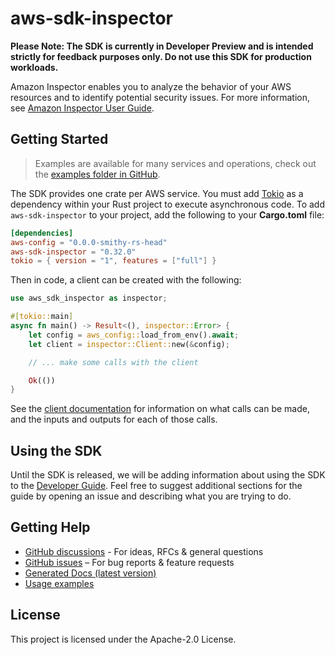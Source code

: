# aws-sdk-inspector

**Please Note: The SDK is currently in Developer Preview and is intended strictly for
feedback purposes only. Do not use this SDK for production workloads.**

Amazon Inspector enables you to analyze the behavior of your AWS resources and to identify potential security issues. For more information, see [Amazon Inspector User Guide](https://docs.aws.amazon.com/inspector/latest/userguide/inspector_introduction.html).

## Getting Started

> Examples are available for many services and operations, check out the
> [examples folder in GitHub](https://github.com/awslabs/aws-sdk-rust/tree/main/examples).

The SDK provides one crate per AWS service. You must add [Tokio](https://crates.io/crates/tokio)
as a dependency within your Rust project to execute asynchronous code. To add `aws-sdk-inspector` to
your project, add the following to your **Cargo.toml** file:

```toml
[dependencies]
aws-config = "0.0.0-smithy-rs-head"
aws-sdk-inspector = "0.32.0"
tokio = { version = "1", features = ["full"] }
```

Then in code, a client can be created with the following:

```rust
use aws_sdk_inspector as inspector;

#[tokio::main]
async fn main() -> Result<(), inspector::Error> {
    let config = aws_config::load_from_env().await;
    let client = inspector::Client::new(&config);

    // ... make some calls with the client

    Ok(())
}
```

See the [client documentation](https://docs.rs/aws-sdk-inspector/latest/aws_sdk_inspector/client/struct.Client.html)
for information on what calls can be made, and the inputs and outputs for each of those calls.

## Using the SDK

Until the SDK is released, we will be adding information about using the SDK to the
[Developer Guide](https://docs.aws.amazon.com/sdk-for-rust/latest/dg/welcome.html). Feel free to suggest
additional sections for the guide by opening an issue and describing what you are trying to do.

## Getting Help

* [GitHub discussions](https://github.com/awslabs/aws-sdk-rust/discussions) - For ideas, RFCs & general questions
* [GitHub issues](https://github.com/awslabs/aws-sdk-rust/issues/new/choose) – For bug reports & feature requests
* [Generated Docs (latest version)](https://awslabs.github.io/aws-sdk-rust/)
* [Usage examples](https://github.com/awslabs/aws-sdk-rust/tree/main/examples)

## License

This project is licensed under the Apache-2.0 License.

